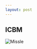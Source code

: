 ```yaml
---
layout: post
---
```


## ICBM

![Missle](https://upload.wikimedia.org/wikipedia/commons/thumb/9/93/Titan_II_launch.jpg/260px-Titan_II_launch.jpg)

